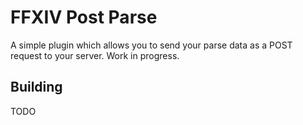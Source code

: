 FFXIV Post Parse
================
A simple plugin which allows you to send your parse data as a POST request to your server. Work in progress.

Building
--------
TODO
